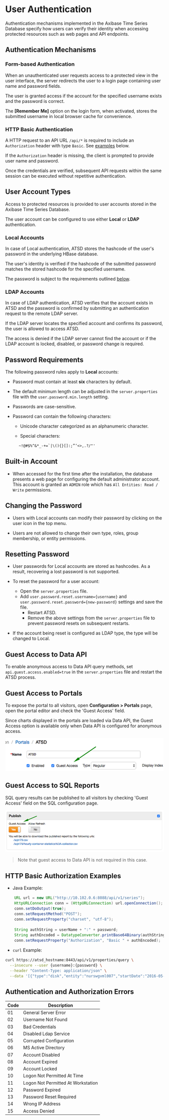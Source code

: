 # User Authentication

Authentication mechanisms implemented in the Axibase Time Series Database specify how users can verify their identity when accessing protected resources such as web pages and API endpoints.

## Authentication Mechanisms

### Form-based Authentication

When an unauthenticated user requests access to a protected view in the user interface, the server redirects the user to a login page containing user name and password fields.

The user is granted access if the account for the specified username exists and the password is correct.

The **[Remember Me]** option on the login form, when activated, stores the submitted username in local browser cache for convenience.

### HTTP Basic Authentication

A HTTP request to an API URL `/api/*` is required to include an `Authorization` header with type `Basic`. See [examples](#http-basic-authorization-examples) below.

If the `Authorization` header is missing, the client is prompted to provide user name and password.

Once the credentials are verified, subsequent API requests within the same session can be executed without repetitive authentication.

## User Account Types

Access to protected resources is provided to user accounts stored in the Axibase Time Series Database.

The user account can be configured to use either **Local** or **LDAP** authentication.

### Local Accounts

In case of Local authentication, ATSD stores the hashcode of the user's password in the underlying HBase database.

The user's identity is verified if the hashcode of the submitted password matches the stored hashcode for the specified username.

The password is subject to the requirements outlined [below](#password-requirements).

### LDAP Accounts

In case of LDAP authentication, ATSD verifies that the account exists in ATSD and the password is confirmed by submitting an authentication request to the remote LDAP server.

If the LDAP server locates the specified account and confirms its password, the user is allowed to access ATSD.

The access is denied if the LDAP server cannot find the account or if the LDAP account is locked, disabled, or password change is required.

## Password Requirements

The following password rules apply to **Local** accounts:

* Password must contain at least **six** characters by default.

* The default minimum length can be adjusted in the `server.properties` file with the `user.password.min.length` setting.

* Passwords are case-sensitive.

* Password can contain the following characters:

  * Unicode character categorized as an alphanumeric character.

  * Special characters:

```txt
      ~!@#$%^&*_-+=`|\(){}[]:;”‘<>,.?/"'
```

## Built-in Account

* When accessed for the first time after the installation, the database presents a web page for configuring the default administrator account. This account is granted an `ADMIN` role which has `All Entities: Read / Write` permissions.

## Changing the Password

* Users with Local accounts can modify their password by clicking on the user icon in the top menu.

* Users are not allowed to change their own type, roles, group membership, or entity permissions.

## Resetting Password

* User passwords for Local accounts are stored as hashcodes. As a result, recovering a lost password is not supported.

* To reset the password for a user account:
  * Open the `server.properties` file.
  * Add `user.password.reset.username={username}` and `user.password.reset.password={new-password}` settings and save the file.
    * Restart ATSD.
    * Remove the above settings from the `server.properties` file to prevent password resets on subsequent restarts.

* If the account being reset is configured as LDAP type, the type will be changed to Local.

## Guest Access to Data API

To enable anonymous access to Data API query methods, set `api.guest.access.enabled=true` in the `server.properties` file and restart the ATSD process.

## Guest Access to Portals

To expose the portal to all visitors, open **Configuration > Portals** page, open the portal editor and check the 'Guest Access' field.

Since charts displayed in the portals are loaded via Data API, the Guest Access option is available only when Data API is configured for anonymous access.

![portal guest](images/portal-guest.png)

## Guest Access to SQL Reports

SQL query results can be published to all visitors by checking 'Guest Access' field on the SQL configuration page.

![sql guest](images/sql-guest-access.png)

> Note that guest access to Data API is not required in this case.

## HTTP Basic Authorization Examples

* Java Example:

```java
    URL url = new URL("http://10.102.0.6:8088/api/v1/series");
    HttpURLConnection conn = (HttpURLConnection) url.openConnection();
    conn.setDoOutput(true);
    conn.setRequestMethod("POST");
    conn.setRequestProperty("charset", "utf-8");

    String authString = userName + ":" + password;
    String authEncoded = DatatypeConverter.printBase64Binary(authString.getBytes());
    conn.setRequestProperty("Authorization", "Basic " + authEncoded);
```

* `curl` Example:

```bash
curl https://atsd_hostname:8443/api/v1/properties/query \
  --insecure --user {username}:{password} \
  --header "Content-Type: application/json" \
  --data '[{"type":"disk","entity":"nurswgvml007","startDate":"2016-05-25T04:00:00Z","endDate":"now"}]'
```

## Authentication and Authorization Errors

**Code** | **Description**
---|---
01 | General Server Error
02 | Username Not Found
03 | Bad Credentials
04 | Disabled Ldap Service
05 | Corrupted Configuration
06 | MS Active Directory
07 | Account Disabled
08 | Account Expired
09 | Account Locked
10 | Logon Not Permitted At Time
11 | Logon Not Permitted At Workstation
12 | Password Expired
13 | Password Reset Required
14 | Wrong IP Address
15 | Access Denied